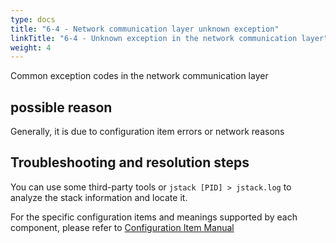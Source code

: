 ```yaml
---
type: docs
title: "6-4 - Network communication layer unknown exception"
linkTitle: "6-4 - Unknown exception in the network communication layer"
weight: 4
---
```

Common exception codes in the network communication layer

## possible reason

Generally, it is due to configuration item errors or network reasons

## Troubleshooting and resolution steps

You can use some third-party tools or `jstack [PID] > jstack.log` to analyze the stack information and locate it.

For the specific configuration items and meanings supported by each component, please refer to [Configuration Item Manual](/en/docs3-v2/java-sdk/reference-manual/config/properties/)

<p style="margin-top: 3rem;"> </p>